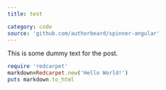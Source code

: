 ```yaml
---
title: test

category: code
source: 'github.com/authorbeard/spinner-angular'
---
```


This is some dummy text for the post. 

```ruby
require 'redcarpet'
markdown=Redcarpet.new('Hello World!')
puts markdown.to_html
```